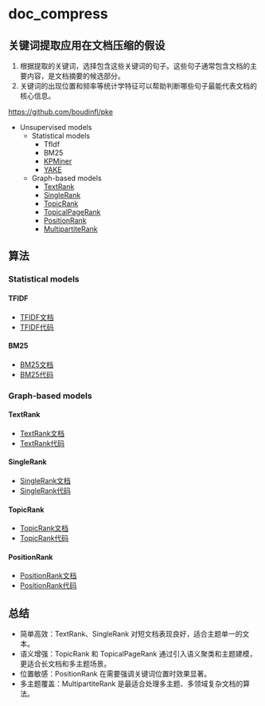 # doc_compress

## 关键词提取应用在文档压缩的假设
1. 根据提取的关键词，选择包含这些关键词的句子。这些句子通常包含文档的主要内容，是文档摘要的候选部分。
2. 关键词的出现位置和频率等统计学特征可以帮助判断哪些句子最能代表文档的核心信息。

https://github.com/boudinfl/pke 

- Unsupervised models
    - Statistical models
        - TfIdf
        - BM25
        - [KPMiner](http://www.aclweb.org/anthology/S10-1041.pdf)
        - [YAKE](https://doi.org/10.1016/j.ins.2019.09.013)
    - Graph-based models
        - [TextRank](http://www.aclweb.org/anthology/W04-3252.pdf)
        - [SingleRank](http://www.aclweb.org/anthology/C08-1122.pdf)
        - [TopicRank](http://aclweb.org/anthology/I13-1062.pdf)
        - [TopicalPageRank](http://users.intec.ugent.be/cdvelder/papers/2015/sterckx2015wwwb.pdf)
        - [PositionRank](http://www.aclweb.org/anthology/P17-1102.pdf)
        - [MultipartiteRank](https://arxiv.org/abs/1803.08721)

## 算法

### Statistical models
#### TFIDF
- [TFIDF文档](doc/Statistical/TFIDF.md)
- [TFIDF代码](src/statistical/tfidf.py)


#### BM25
- [BM25文档](doc/Statistical/BM25.md)
- [BM25代码](src/statistical/bm25.py)


### Graph-based models
#### TextRank
- [TextRank文档](doc/Graph/TextRank.md)
- [TextRank代码](src/graph/textrank.py)

#### SingleRank
- [SingleRank文档](doc/Graph/SingleRank.md)
- [SingleRank代码](src/graph/singlerank.py)

#### TopicRank
- [TopicRank文档](doc/Graph/TopicRank.md)
- [TopicRank代码](src/graph/topicrank.py)

#### PositionRank
- [PositionRank文档](doc/Graph/PositionRank.md)
- [PositionRank代码](src/graph/positionrank.py)


## 总结

- 简单高效：TextRank、SingleRank 对短文档表现良好，适合主题单一的文本。
- 语义增强：TopicRank 和 TopicalPageRank 通过引入语义聚类和主题建模，更适合长文档和多主题场景。
- 位置敏感：PositionRank 在需要强调关键词位置时效果显著。
- 多主题覆盖：MultipartiteRank 是最适合处理多主题、多领域复杂文档的算法。



